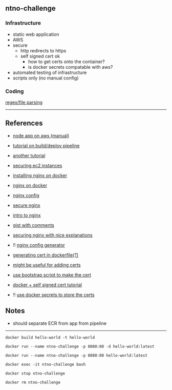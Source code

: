 ## ntno-challenge

### Infrastructure
* static web application
* AWS
* secure
  * http redirects to https
  * self signed cert ok
    * how to get certs onto the container?
    * is docker secrets compatable with aws?
* automated testing of infrastructure
* scripts only (no manual config)


### Coding
[regex/file parsing](https://www.hackerrank.com/challenges/validating-credit-card-number/problem)


---

## References
* [node app on aws (manual)](https://ourcodeworld.com/articles/read/977/how-to-deploy-a-node-js-application-on-aws-ec2-server)
* [tutorial on build/deploy pipeline](https://docs.aws.amazon.com/AmazonECS/latest/developerguide/ecs-cd-pipeline.html)
* [another tutorial](https://www.infoq.com/articles/aws-codepipeline-deploy-docker/)
* [securing ec2 instances](https://aws.amazon.com/answers/security/aws-securing-ec2-instances/)
* [installing nginx on docker](https://docs.nginx.com/nginx/admin-guide/installing-nginx/installing-nginx-docker/)
* [nginx on docker](https://www.digitalocean.com/community/tutorials/how-to-run-nginx-in-a-docker-container-on-ubuntu-14-04)
* [nginx config](http://nginx.org/en/docs/beginners_guide.html)
* [secure nginx](https://www.cyberciti.biz/tips/linux-unix-bsd-nginx-webserver-security.html)
* [intro to nginx](https://carrot.is/coding/nginx_introduction)


* [gist with comments](https://gist.github.com/plentz/6737338)
* [securing nginx with nice explanations](https://help.dreamhost.com/hc/en-us/articles/222784068-The-most-important-steps-to-take-to-make-an-nginx-server-more-secure)
*  !! [nginx config generator](https://nginxconfig.io/?0.non_www=false&0.php=false&0.index=index.html&0.fallback_html)
* [generating cert in dockerfile(?)](https://codefresh.io/docker-tutorial/using-docker-generate-ssl-certificates/)
* [might be useful for adding certs](https://github.com/KyleAMathews/docker-nginx)
* [use bootstrap script to make the cert](https://forums.docker.com/t/get-ssl-certificate-for-use-in-docker-container/42069/3)
* [docker + self signed cert tutorial](https://www.johnmackenzie.co.uk/post/creating-self-signed-ssl-certificates-for-docker-and-nginx/)
* !! [use docker secrets to store the certs](https://docs.docker.com/ee/ucp/interlock/usage/tls/)

## Notes
* should separate ECR from app from pipeline

---



`docker build hello-world -t hello-world`


`docker run --name ntno-challenge -p 8080:80 -d hello-world:latest` 

`docker run --name ntno-challenge -p 8080:80 hello-world:latest` 

`docker exec -it ntno-challenge bash`

`docker stop ntno-challenge`

`docker rm ntno-challenge`
